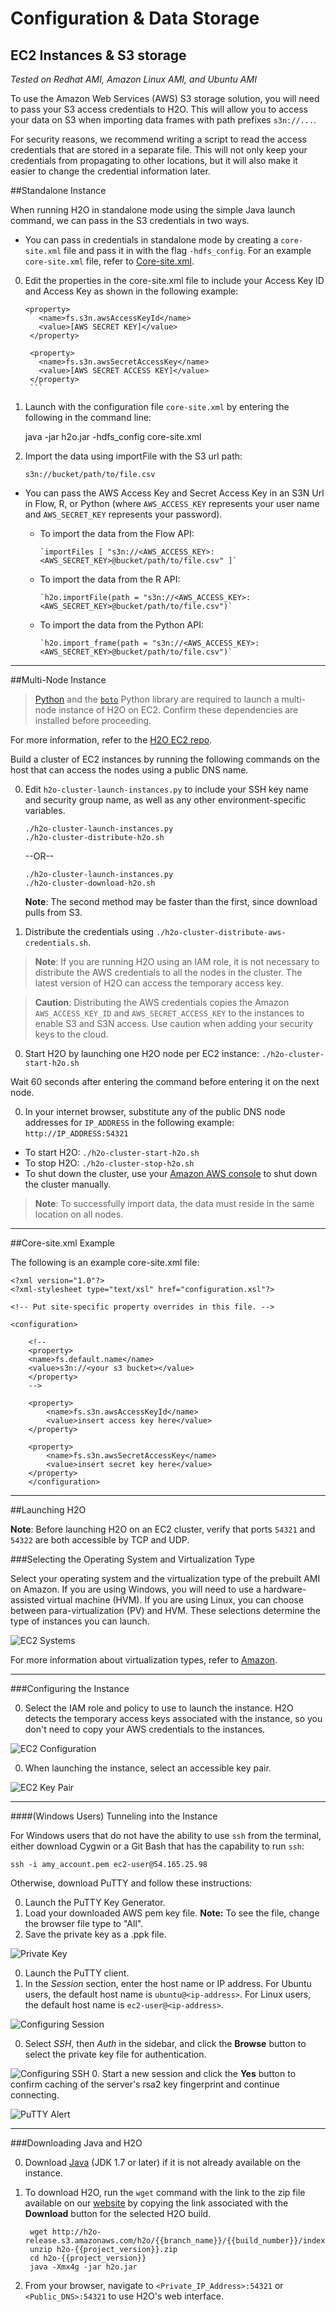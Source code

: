 <a name="configure instances"></a>
# Configuration & Data Storage

## EC2 Instances & S3 storage

*Tested on Redhat AMI, Amazon Linux AMI, and Ubuntu AMI*

To use the Amazon Web Services (AWS) S3 storage solution, you will need to pass your S3 access credentials to H2O. This will allow you to access your data on S3 when importing data frames with path prefixes `s3n://...`.

For security reasons, we recommend writing a script to read the access credentials that are stored in a separate file. This will not only keep your credentials from propagating to other locations, but it will also make it easier to change the credential information later. 

##Standalone Instance

When running H2O in standalone mode using the simple Java launch command, we can pass in the S3 credentials in two ways. 

- You can pass in credentials in standalone mode by creating a `core-site.xml` file and pass it in with the flag `-hdfs_config`. For an example `core-site.xml` file, refer to [Core-site.xml](#Example). 

 0. Edit the properties in the core-site.xml file to include your Access Key ID and Access Key as shown in the following example:
   
	   ```
	   <property>
	      <name>fs.s3n.awsAccessKeyId</name>
	      <value>[AWS SECRET KEY]</value>
	    </property>

	    <property>
	      <name>fs.s3n.awsSecretAccessKey</name>
	      <value>[AWS SECRET ACCESS KEY]</value>
	    </property>
	    ```
  0. Launch with the configuration file `core-site.xml` by entering the following in the command line:

		java -jar h2o.jar -hdfs_config core-site.xml

  0. Import the data using importFile with the S3 url path:

     `s3n://bucket/path/to/file.csv`
 
  
- You can pass the AWS Access Key and Secret Access Key in an S3N Url in Flow, R, or Python (where `AWS_ACCESS_KEY` represents your user name and `AWS_SECRET_KEY` represents your password).
  
  - To import the data from the Flow API:

        `importFiles [ "s3n://<AWS_ACCESS_KEY>:<AWS_SECRET_KEY>@bucket/path/to/file.csv" ]`

  - To import the data from the R API:
  
        `h2o.importFile(path = "s3n://<AWS_ACCESS_KEY>:<AWS_SECRET_KEY>@bucket/path/to/file.csv")`

  - To import the data from the Python API:
  
        `h2o.import_frame(path = "s3n://<AWS_ACCESS_KEY>:<AWS_SECRET_KEY>@bucket/path/to/file.csv")`
  
---
<a name="Multi"></a>
##Multi-Node Instance

>[Python](http://www.amazon.com/Python-and-AWS-Cookbook-ebook/dp/B005ZTO0UW/ref=sr_1_1?ie=UTF8&qid=1379879111&sr=8-1&keywords=python+aws) and the [`boto`](http://boto.readthedocs.org/en/latest/) Python library are required to launch a multi-node instance of H2O on EC2. Confirm these dependencies are installed before proceeding. 

For more information, refer to the [H2O EC2 repo](https://github.com/h2oai/h2o-3/tree/master/ec2). 

Build a cluster of EC2 instances by running the following commands on the host that can access the nodes using a public DNS name. 

0. Edit `h2o-cluster-launch-instances.py` to include your SSH key name and security group name, as well as any other environment-specific variables. 
        
   ```		
   ./h2o-cluster-launch-instances.py
   ./h2o-cluster-distribute-h2o.sh  
   ```		
 
    --OR--
		
   ```		  
   ./h2o-cluster-launch-instances.py
   ./h2o-cluster-download-h2o.sh
   ```		

   **Note**: The second method may be faster than the first, since download pulls from S3. 

0. Distribute the credentials using `./h2o-cluster-distribute-aws-credentials.sh`. 
  >**Note**: If you are running H2O using an IAM role, it is not necessary to distribute the AWS credentials to all the nodes in the cluster. The latest version of H2O can access the temporary access key. 

  >**Caution**: Distributing the AWS credentials copies the Amazon `AWS_ACCESS_KEY_ID` and `AWS_SECRET_ACCESS_KEY` to the instances to enable S3 and S3N access. Use caution when adding your security keys to the cloud. 

0. Start H2O by launching one H2O node per EC2 instance: 
  `./h2o-cluster-start-h2o.sh`
  
  Wait 60 seconds after entering the command before entering it on the next node. 
  
0. In your internet browser, substitute any of the public DNS node addresses for `IP_ADDRESS` in the following example:
  `http://IP_ADDRESS:54321`

  - To start H2O: `./h2o-cluster-start-h2o.sh`
  - To stop H2O: `./h2o-cluster-stop-h2o.sh`
  - To shut down the cluster, use your [Amazon AWS console](http://docs.aws.amazon.com/ElasticMapReduce/latest/DeveloperGuide/UsingEMR_TerminateJobFlow.html) to shut down the cluster manually. 

 >**Note**: To successfully import data, the data must reside in the same location on all nodes. 

---


<a name="Example"></a>
##Core-site.xml Example

The following is an example core-site.xml file: 


    <?xml version="1.0"?>
    <?xml-stylesheet type="text/xsl" href="configuration.xsl"?>

    <!-- Put site-specific property overrides in this file. -->

    <configuration>
    
        <!--
        <property>
        <name>fs.default.name</name>
        <value>s3n://<your s3 bucket></value>
        </property>
        -->
    
        <property>
            <name>fs.s3n.awsAccessKeyId</name>
            <value>insert access key here</value>
        </property>
    
        <property>
            <name>fs.s3n.awsSecretAccessKey</name>
            <value>insert secret key here</value>
        </property>
        </configuration> 
    
---

##Launching H2O

**Note**: Before launching H2O on an EC2 cluster, verify that ports `54321` and `54322` are both accessible by TCP and UDP. 

###Selecting the Operating System and Virtualization Type

Select your operating system and the virtualization type of the prebuilt AMI on Amazon. If you are using Windows, you will need to use a hardware-assisted virtual machine (HVM). If you are using Linux, you can choose between para-virtualization (PV) and HVM. These selections determine the type of instances you can launch. 

  ![EC2 Systems](images/ec2_system.png)

For more information about virtualization types, refer to [Amazon](http://docs.aws.amazon.com/AWSEC2/latest/UserGuide/virtualization_types.html).

--- 

###Configuring the Instance

0. Select the IAM role and policy to use to launch the instance. H2O detects the temporary access keys associated with the instance, so you don't need to copy your AWS credentials to the instances. 

  ![EC2 Configuration](images/ec2_config.png)

0. When launching the instance, select an accessible key pair. 

  ![EC2 Key Pair](images/ec2_key_pair.png)

---

####(Windows Users) Tunneling into the Instance

For Windows users that do not have the ability to use `ssh` from the terminal, either download Cygwin or a Git Bash that has the capability to run `ssh`:

`ssh -i amy_account.pem ec2-user@54.165.25.98`

Otherwise, download PuTTY and follow these instructions:

0. Launch the PuTTY Key Generator. 
0. Load your downloaded AWS pem key file. 
   **Note:** To see the file, change the browser file type to "All". 
0. Save the private key as a .ppk file. 

  ![Private Key](images/ec2_putty_key.png)

0. Launch the PuTTY client. 
0. In the *Session* section, enter the host name or IP address. For Ubuntu users, the default host name is `ubuntu@<ip-address>`. For Linux users, the default host name is `ec2-user@<ip-address>`.  

  ![Configuring Session](images/ec2_putty_connect_1.png)

0. Select *SSH*, then *Auth* in the sidebar, and click the **Browse** button to select the private key file for authentication. 

  ![Configuring SSH](images/ec2_putty_connect_2.png)
0. Start a new session and click the **Yes** button to confirm caching of the server's rsa2 key fingerprint and continue connecting. 

  ![PuTTY Alert](images/ec2_putty_alert.png)

---

###Downloading Java and H2O


0. Download [Java](http://www.oracle.com/technetwork/java/javase/downloads/jdk7-downloads-1880260.html
) (JDK 1.7 or later) if it is not already available on the instance. 
0. To download H2O, run the `wget` command with the link to the zip file available on our [website](http://h2o.ai/download/) by copying the link associated with the **Download** button for the selected H2O build. 
	
		wget http://h2o-release.s3.amazonaws.com/h2o/{{branch_name}}/{{build_number}}/index.html
		unzip h2o-{{project_version}}.zip
		cd h2o-{{project_version}}
		java -Xmx4g -jar h2o.jar

0. From your browser, navigate to `<Private_IP_Address>:54321` or `<Public_DNS>:54321` to use H2O's web interface. 


